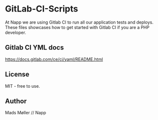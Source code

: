 # GitLab-CI-Scripts

At Napp we are using Gitlab CI to run all our application tests and deploys. 
These files showcases how to get started with Gitlab CI if you are a PHP developer. 

## Gitlab CI YML docs

  https://docs.gitlab.com/ce/ci/yaml/README.html


## License

MIT - free to use. 

## Author

Mads Møller // Napp
